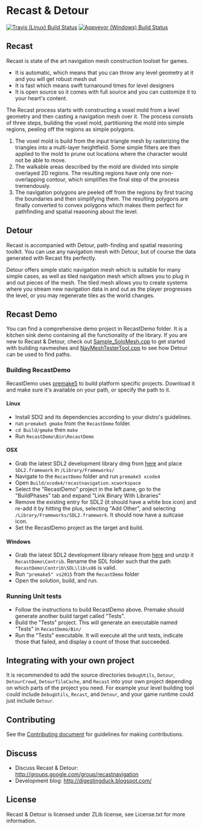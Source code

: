 
Recast & Detour
===============

[![Travis (Linux) Build Status](https://travis-ci.org/recastnavigation/recastnavigation.svg?branch=master)](https://travis-ci.org/recastnavigation/recastnavigation)
[![Appveyor (Windows) Build  Status](https://ci.appveyor.com/api/projects/status/20w84u25b3f8h179/branch/master?svg=true)](https://ci.appveyor.com/project/recastnavigation/recastnavigation/branch/master)

## Recast

Recast is state of the art navigation mesh construction toolset for games.

* It is automatic, which means that you can throw any level geometry at it and you will get robust mesh out
* It is fast which means swift turnaround times for level designers
* It is open source so it comes with full source and you can customize it to your heart's content. 

The Recast process starts with constructing a voxel mold from a level geometry 
and then casting a navigation mesh over it. The process consists of three steps, 
building the voxel mold, partitioning the mold into simple regions, peeling off 
the regions as simple polygons.

1. The voxel mold is build from the input triangle mesh by rasterizing the triangles into a multi-layer heightfield. Some simple filters are  then applied to the mold to prune out locations where the character would not be able to move.
2. The walkable areas described by the mold are divided into simple overlayed 2D regions. The resulting regions have only one non-overlapping contour, which simplifies the final step of the process tremendously.
3. The navigation polygons are peeled off from the regions by first tracing the boundaries and then simplifying them. The resulting polygons are finally converted to convex polygons which makes them perfect for pathfinding and spatial reasoning about the level. 


## Detour

Recast is accompanied with Detour, path-finding and spatial reasoning toolkit. You can use any navigation mesh with Detour, but of course the data generated with Recast fits perfectly.

Detour offers simple static navigation mesh which is suitable for many simple cases, as well as tiled navigation mesh which allows you to plug in and out pieces of the mesh. The tiled mesh allows you to create systems where you stream new navigation data in and out as the player progresses the level, or you may regenerate tiles as the world changes. 


## Recast Demo

You can find a comprehensive demo project in RecastDemo folder. It is a kitchen sink demo containing all the functionality of the library. If you are new to Recast & Detour, check out [Sample_SoloMesh.cpp](/RecastDemo/Source/Sample_SoloMesh.cpp) to get started with building navmeshes and [NavMeshTesterTool.cpp](/RecastDemo/Source/NavMeshTesterTool.cpp) to see how Detour can be used to find paths.

### Building RecastDemo

RecastDemo uses [premake5](http://premake.github.io/) to build platform specific projects. Download it and make sure it's available on your path, or specify the path to it.

#### Linux

- Install SDl2 and its dependencies according to your distro's guidelines.
- run `premake5 gmake` from the `RecastDemo` folder.
- `cd Build/gmake` then `make`
- Run `RecastDemo\Bin\RecastDemo`

#### OSX

- Grab the latest SDL2 development library dmg from [here](https://www.libsdl.org/download-2.0.php) and place `SDL2.framework` in `/Library/Frameworks/`
- Navigate to the `RecastDemo` folder and run `premake5 xcode4`
- Open `Build/xcode4/recastnavigation.xcworkspace`
- Select the "RecastDemo" project in the left pane, go to the "BuildPhases" tab and expand "Link Binary With Libraries"
- Remove the existing entry for SDL2 (it should have a white box icon) and re-add it by hitting the plus, selecting "Add Other", and selecting `/Library/Frameworks/SDL2.framework`.  It should now have a suitcase icon.
- Set the RecastDemo project as the target and build.

#### Windows

- Grab the latest SDL2 development library release from [here](https://www.libsdl.org/download-2.0.php) and unzip it `RecastDemo\Contrib`.  Rename the SDL folder such that the path `RecastDemo\Contrib\SDL\lib\x86` is valid.
- Run `"premake5" vs2015` from the `RecastDemo` folder
- Open the solution, build, and run.

### Running Unit tests

- Follow the instructions to build RecastDemo above.  Premake should generate another build target called "Tests".
- Build the "Tests" project.  This will generate an executable named "Tests" in `RecastDemo/Bin/`
- Run the "Tests" executable.  It will execute all the unit tests, indicate those that failed, and display a count of those that succeeded.

## Integrating with your own project

It is recommended to add the source directories `DebugUtils`, `Detour`, `DetourCrowd`, `DetourTileCache`, and `Recast` into your own project depending on which parts of the project you need. For example your level building tool could include `DebugUtils`, `Recast`, and `Detour`, and your game runtime could just include `Detour`.

## Contributing

See the [Contributing document](CONTRIBUTING.md) for guidelines for making contributions.

## Discuss

- Discuss Recast & Detour: http://groups.google.com/group/recastnavigation
- Development blog: http://digestingduck.blogspot.com/

## License

Recast & Detour is licensed under ZLib license, see License.txt for more information.
